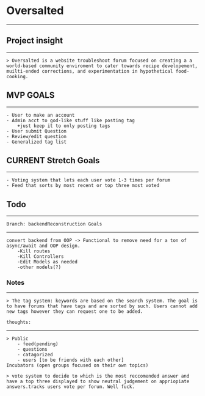 # Oversalted

***

## Project insight

***

    > Oversalted is a website troubleshoot forum focused on creating a a world-based community enviroment to cater towards recipe developement, muilti-ended corrections, and experimentation in hypothetical food-cooking.

## MVP GOALS

***

    - User to make an account
    - Admin acct to god-like stuff like posting tag
        +just keep it to only posting tags
    - User submit Question
    - Review/edit question
    - Generalized tag list

## CURRENT Stretch Goals

***

    - Voting system that lets each user vote 1-3 times per forum
    - Feed that sorts by most recent or top three most voted

## Todo

***

    Branch: backendReconstruction Goals

***

    convert backend from OOP -> Functional to remove need for a ton of async/await and OOP design.
        -Kill routes
        -Kill Controllers
        -Edit Models as needed
        -other models(?)

### Notes

***

    > The tag system: keywords are based on the search system. The goal is to have forums that have tags and are sorted by such. Users cannot add new tags however they can request one to be added.

    thoughts:

***

    > Public
        - feed(pending)
        - questions
        - catagorized
        - users [to be friends with each other]
    Incubators (open groups focused on their own topics)

    > vote system to decide to which is the most reccomended answer and have a top three displayed to show neutral judgement on appriopiate answers.tracks users vote per forum. Well fuck.
